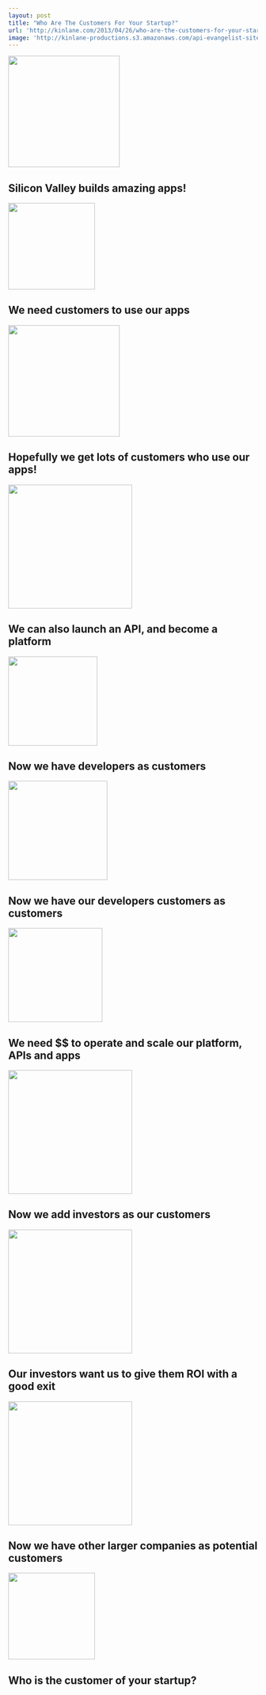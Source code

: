```yaml
---
layout: post
title: "Who Are The Customers For Your Startup?"
url: 'http://kinlane.com/2013/04/26/who-are-the-customers-for-your-startup/'
image: 'http://kinlane-productions.s3.amazonaws.com/api-evangelist-site/blog/bw-question-mark.png'
---
```


<img class="c1" src="https://s3.amazonaws.com/kinlane-productions/bw-icons/bw-iphone.png" alt="" width="225" />

##  Silicon Valley builds amazing apps!

<img class="c1" src="https://s3.amazonaws.com/kinlane-productions/bw-icons/bw-user.png" alt="" width="175" />

##  We need customers to use our apps

<img class="c1" src="https://s3.amazonaws.com/kinlane-productions/bw-icons/bw-users.png" alt="" width="225" />

##  Hopefully we get lots of customers who use our apps!

<img class="c1" src="https://s3.amazonaws.com/kinlane-productions/bw-icons/bw-api.png" alt="" width="250" />

##  We can also launch an API, and become a platform

<img class="c1" src="https://s3.amazonaws.com/kinlane-productions/bw-icons/bw-android-developer.png" alt="" width="180" />

##  Now we have developers as customers

<img class="c1" src="https://s3.amazonaws.com/kinlane-productions/bw-icons/bw-android-developer-users.png" alt="" width="200" />

##  Now we have our developers customers as customers

<img class="c1" src="https://s3.amazonaws.com/kinlane-productions/bw-icons/bw-dollar-signs.jpg" alt="" width="190" />

##  We need $$ to operate and scale our platform, APIs and apps

<img class="c1" src="https://s3.amazonaws.com/kinlane-productions/bw-icons/bw-board-of-directors.jpg" alt="" width="250" />

##  Now we add investors as our customers

<img class="c2" src="https://s3.amazonaws.com/kinlane-productions/bw-icons/bw-growth-chart.jpg" alt="" width="250" />

##  Our investors want us to give them ROI with a good exit

<img class="c1" src="https://s3.amazonaws.com/kinlane-productions/bw-icons/bw-corporate-tech.png" alt="" width="250" />

##  Now we have other larger companies as potential customers

<img class="c1" src="https://s3.amazonaws.com/kinlane-productions/bw-icons/bw-question-mark.png" alt="" width="175" />

##  Who is the customer of your startup?
